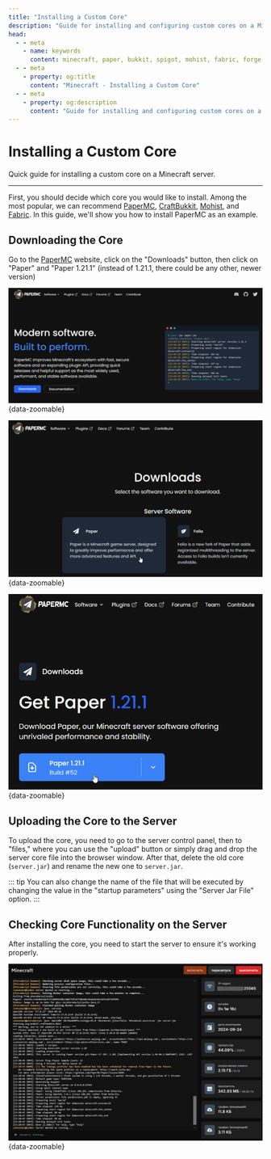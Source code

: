 ```yaml
---
title: "Installing a Custom Core"
description: "Guide for installing and configuring custom cores on a Minecraft server. PaperMC, CraftBukkit, Mohist and other popular cores."
head:
  - - meta
    - name: keywords
      content: minecraft, paper, bukkit, spigot, mohist, fabric, forge, server core
  - - meta
    - property: og:title 
      content: "Minecraft - Installing a Custom Core"
  - - meta
    - property: og:description
      content: "Guide for installing and configuring custom cores on a Minecraft server. PaperMC, CraftBukkit, Mohist and other popular cores."
---
```




# <MinecraftLogo>Installing a Custom Core</MinecraftLogo>

Quick guide for installing a custom core on a Minecraft server.

***

First, you should decide which core you would like to install. Among the most popular, we can recommend [PaperMC](https://papermc.io/), [CraftBukkit](https://getbukkit.org/), [Mohist](https://mohistmc.com/), and [Fabric](https://fabricmc.net/). In this guide, we'll show you how to install PaperMC as an example.

## Downloading the Core

Go to the [PaperMC](https://papermc.io/) website, click on the "Downloads" button, then click on "Paper" and "Paper 1.21.1" (instead of 1.21.1, there could be any other, newer version)

![papermc website main page](/images/games/minecraft/core/papermc-main.png){data-zoomable}

![papermc website downloads page](/images/games/minecraft/core/papermc-downloads.png){data-zoomable}

![papermc website download page](/images/games/minecraft/core/papermc-download.png){data-zoomable}

## Uploading the Core to the Server

To upload the core, you need to go to the server control panel, then to "files," where you can use the "upload" button or simply drag and drop the server core file into the browser window.
After that, delete the old core (`server.jar`) and rename the new one to `server.jar`.

::: tip
You can also change the name of the file that will be executed by changing the value in the "startup parameters" using the "Server Jar File" option.
:::

## Checking Core Functionality on the Server

After installing the core, you need to start the server to ensure it's working properly.

![screenshot of the game panel](/images/games/minecraft/core/working-server.png){data-zoomable}
